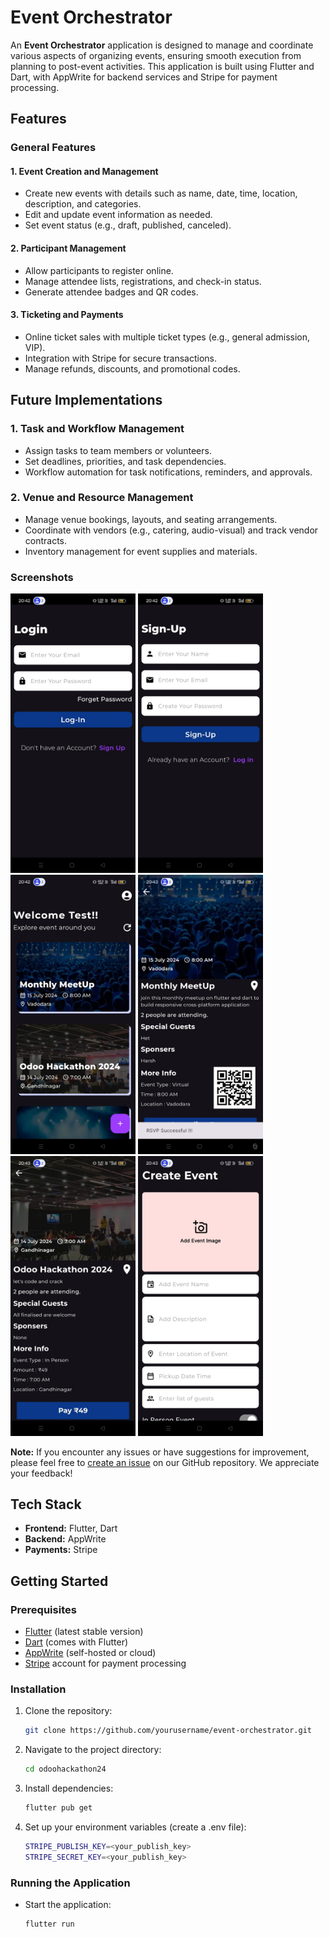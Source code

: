 # Event Orchestrator

An **Event Orchestrator** application is designed to manage and coordinate various aspects of organizing events, ensuring smooth execution from planning to post-event activities. This application is built using Flutter and Dart, with AppWrite for backend services and Stripe for payment processing.

## Features

### General Features

#### 1. Event Creation and Management

- Create new events with details such as name, date, time, location, description, and categories.
- Edit and update event information as needed.
- Set event status (e.g., draft, published, canceled).

#### 2. Participant Management

- Allow participants to register online.
- Manage attendee lists, registrations, and check-in status.
- Generate attendee badges and QR codes.

#### 3. Ticketing and Payments

- Online ticket sales with multiple ticket types (e.g., general admission, VIP).
- Integration with Stripe for secure transactions.
- Manage refunds, discounts, and promotional codes.

## Future Implementations

### 1. Task and Workflow Management

- Assign tasks to team members or volunteers.
- Set deadlines, priorities, and task dependencies.
- Workflow automation for task notifications, reminders, and approvals.

### 2. Venue and Resource Management

- Manage venue bookings, layouts, and seating arrangements.
- Coordinate with vendors (e.g., catering, audio-visual) and track vendor contracts.
- Inventory management for event supplies and materials.

### Screenshots

<img src='login.jpg' width='200'/>  <img src='register.jpg' width='200'/>  <img src='home_screen.jpg' width='200'/>  <img src='free_event.jpg' width='200'/>  <img src='paid_event.jpg' width='200'/>  <img src='create_event.jpg' width='200'/>

**Note:** If you encounter any issues or have suggestions for improvement, please feel free to [create an issue](https://github.com/VaibhavCodeClub/learn/issues/new/choose) on our GitHub repository. We appreciate your feedback!

## Tech Stack

- **Frontend:** Flutter, Dart
- **Backend:** AppWrite
- **Payments:** Stripe

## Getting Started

### Prerequisites

- [Flutter](https://flutter.dev/docs/get-started/install) (latest stable version)
- [Dart](https://dart.dev/get-dart) (comes with Flutter)
- [AppWrite](https://appwrite.io/docs/installation) (self-hosted or cloud)
- [Stripe](https://stripe.com/docs) account for payment processing

### Installation

1. Clone the repository:
   ```bash
   git clone https://github.com/yourusername/event-orchestrator.git
   ```
2. Navigate to the project directory:
   ```bash
   cd odoohackathon24
   ```
3. Install dependencies:
   ```bash
   flutter pub get
   ```
4. Set up your environment variables (create a .env file):
   ```bash
   STRIPE_PUBLISH_KEY=<your_publish_key>
   STRIPE_SECRET_KEY=<your_publish_key>
   ```

### Running the Application

- Start the application:
  ```bash
  flutter run
  ```
